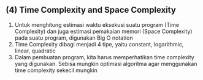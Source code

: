 ## (4) Time Complexity and Space Complexity
1. Untuk menghitung estimasi waktu eksekusi suatu program (Time Complexity) dan juga estimasi pemakaian memori (Space Complexity) pada suatu program, digunakan Big O notation
2. Time Complexity dibagi menjadi 4 tipe, yaitu constant, logarithmic, linear, quadratic
3. Dalam pembuatan program, kita harus memperhatikan time complexity yang digunakan. Sebisa mungkin optimasi algoritma agar menggunakan time complexity sekecil mungkin